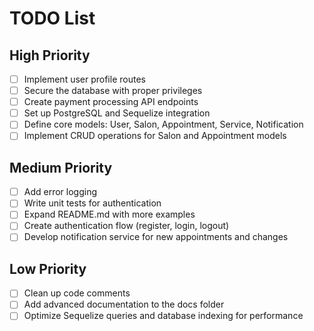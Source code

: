 # TODO List

## High Priority
- [ ] Implement user profile routes
- [ ] Secure the database with proper privileges
- [ ] Create payment processing API endpoints
- [ ] Set up PostgreSQL and Sequelize integration
- [ ] Define core models: User, Salon, Appointment, Service, Notification
- [ ] Implement CRUD operations for Salon and Appointment models

## Medium Priority
- [ ] Add error logging
- [ ] Write unit tests for authentication
- [ ] Expand README.md with more examples
- [ ] Create authentication flow (register, login, logout)
- [ ] Develop notification service for new appointments and changes

## Low Priority
- [ ] Clean up code comments
- [ ] Add advanced documentation to the docs folder
- [ ] Optimize Sequelize queries and database indexing for performance
